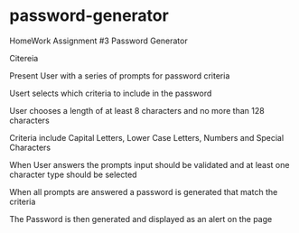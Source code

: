 # password-generator
HomeWork Assignment #3 Password Generator 

Citereia 

Present User with a series of prompts for password criteria

Usert selects which criteria to include in the password

User chooses a length of at least 8 characters and no more than 128 characters

Criteria include Capital Letters, Lower Case Letters, Numbers and Special Characters

When User answers the prompts input should be validated and at least one character type should be selected

When all prompts are answered a password is generated that match the criteria 

The Password is then generated and displayed as an alert on the page 



